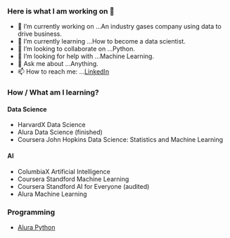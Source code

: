 ### Here is what I am working on 👋


- 🔭 I’m currently working on ...An industry gases company using data to drive business. 
- 🌱 I’m currently learning ...How to become a data scientist. 
- 👯 I’m looking to collaborate on ...Python. 
- 🤔 I’m looking for help with ...Machine Learning.
- 💬 Ask me about ...Anything.
- 📫 How to reach me: ...[LinkedIn](https://www.linkedin.com/in/mariana-almeida-72725889/?locale=en_US)




### How / What am I learning?  

#### Data Science
 - HarvardX Data Science 
 - Alura Data Science (finished)
 - Coursera John Hopkins Data Science: Statistics and Machine Learning

#### AI 
- ColumbiaX Artificial Intelligence
- Coursera Standford Machine Learning 
- Coursera Standford AI for Everyone (audited)
- Alura Machine Learning

### Programming
- [Alura Python](https://github.com/mlfa03/MyCourses/blob/main/AluraPython/README.md)

